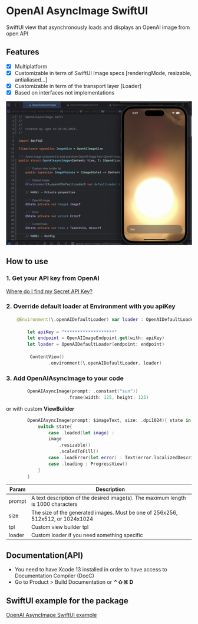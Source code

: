 # OpenAI AsyncImage SwiftUI

SwiftUI view that asynchronously loads and displays an OpenAI image from open API

## Features
- [x] Multiplatform
- [x] Customizable in term of SwiftUI Image specs [renderingMode, resizable,  antialiased...]
- [x] Customizable in term of the transport layer [Loader]
- [x] Based on interfaces not implementations

 ![OpenAI AsyncImage SwiftUI](https://github.com/The-Igor/openai-async-image-swiftui/blob/main/image/sun.png) 

## How to use

### 1. Get your API key from OpenAI
[Where do I find my Secret API Key?](https://help.openai.com/en/articles/4936850-where-do-i-find-my-secret-api-key)


### 2. Override default loader at Environment with you apiKey
```swift
    @Environment(\.openAIDefaultLoader) var loader : OpenAIDefaultLoader
    
        let apiKey = "*******************"
        let endpoint = OpenAIImageEndpoint.get(with: apiKey)
        let loader = OpenAIDefaultLoader(endpoint: endpoint)
        
         ContentView()
                .environment(\.openAIDefaultLoader, loader)
```

### 3. Add **OpenAIAsyncImage** to your code

```swift
        OpenAIAsyncImage(prompt: .constant("sun"))
                       .frame(width: 125, height: 125)
```
or with custom **ViewBuilder**

```swift
        OpenAIAsyncImage(prompt: $imageText, size: .dpi1024){ state in
            switch state{
                case .loaded(let image) :
                image
                    .resizable()
                    .scaledToFill()
                case .loadError(let error) : Text(error.localizedDescription)
                case .loading : ProgressView()
            }
        }
```

| Param | Description |
| --- | --- |
| prompt | A text description of the desired image(s). The maximum length is 1000 characters |
| size | The size of the generated images. Must be one of 256x256, 512x512, or 1024x1024 |
| tpl | Custom view builder tpl |
| loader | Custom loader if you need something specific|


## Documentation(API)
- You need to have Xcode 13 installed in order to have access to Documentation Compiler (DocC)
- Go to Product > Build Documentation or **⌃⇧⌘ D**

## SwiftUI example for the package

[OpenAI AsyncImage SwiftUI example](https://github.com/The-Igor/openai-async-image-swiftui-example)
